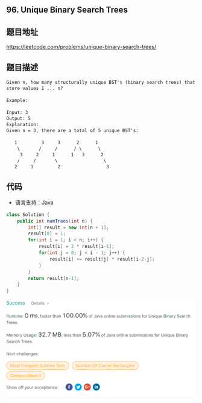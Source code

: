 ## 96. Unique Binary Search Trees

## 题目地址
https://leetcode.com/problems/unique-binary-search-trees/

## 题目描述
```
Given n, how many structurally unique BST's (binary search trees) that store values 1 ... n?

Example:

Input: 3
Output: 5
Explanation:
Given n = 3, there are a total of 5 unique BST's:

   1         3     3      2      1
    \       /     /      / \      \
     3     2     1      1   3      2
    /     /       \                 \
   2     1         2                 3
```


## 代码
* 语言支持：Java

```java
class Solution {
    public int numTrees(int n) {
        int[] result = new int[n + 1];
        result[0] = 1;
        for(int i = 1; i < n; i++) {
            result[i] = 2 * result[i-1];
            for(int j = 0; j < i - 1; j++) {
                result[i] += result[j] * result[i-2-j];
            }
        }
        return result[n-1];
    }
}
```
![](../../static-file/problems/leetcode.com_problems_unique-binary-search-trees_submissions_.png)